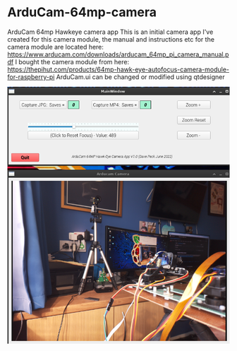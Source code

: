 # ArduCam-64mp-camera
ArduCam 64mp Hawkeye camera app
This is an initial camera app I've created for this camera module, the manual and instructions etc for the camera module are located here:
https://www.arducam.com/downloads/arducam_64mp_pi_camera_manual.pdf
I bought the camera module from here: https://thepihut.com/products/64mp-hawk-eye-autofocus-camera-module-for-raspberry-pi
ArduCam.ui can be changed or modified using qtdesigner

![image](https://github.com/dingbatdavid/ArduCam-64mp-camera/blob/master/arducam.png?raw=true)
